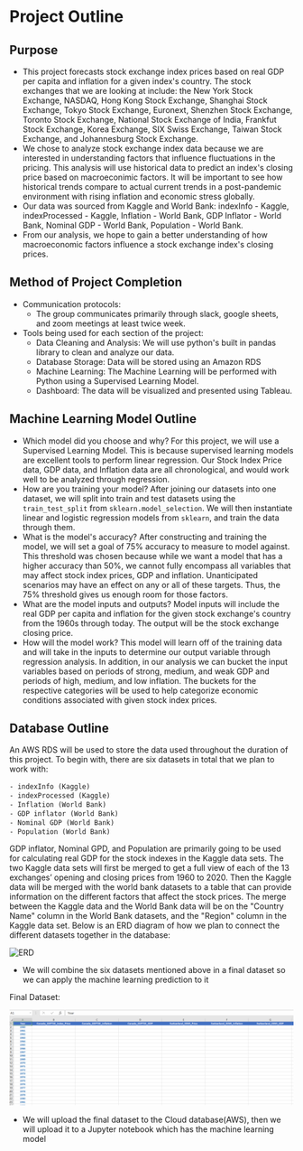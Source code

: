 # Project Outline

## Purpose 
- This project forecasts stock exchange index prices based on real GDP per capita and inflation for a given index's country. The stock exchanges that we are looking at include: the New York Stock Exchange, NASDAQ, Hong Kong Stock Exchange, Shanghai Stock Exchange, Tokyo Stock Exchange, Euronext, Shenzhen Stock Exchange, Toronto Stock Exchange, National Stock Exchange of India, Frankfut Stock Exchange, Korea Exchange, SIX Swiss Exchange, Taiwan Stock Exchange, and Johannesburg Stock Exchange.  
- We chose to analyze stock exchange index data because we are interested in understanding factors that influence fluctuations in the pricing.  This analysis will use historical data to predict an index's closing price based on macroeconimic factors.  It will be important to see how historical trends compare to actual current trends in a post-pandemic environment with rising inflation and economic stress globally.  
- Our data was sourced from Kaggle and World Bank: indexInfo - Kaggle, indexProcessed - Kaggle, Inflation - World Bank, GDP Inflator - World Bank, Nominal GDP - World Bank, Population - World Bank.
- From our analysis, we hope to gain a better understanding of how macroeconomic factors influence a stock exchange index's closing prices. 

## Method of Project Completion
- Communication protocols:
  - The group communicates primarily through slack, google sheets, and zoom meetings at least twice week. 
- Tools being used for each section of the project:  
  - Data Cleaning and Analysis: We will use python's built in pandas library to clean and analyze our data.
  - Database Storage: Data will be stored using an Amazon RDS 
  - Machine Learning: The Machine Learning will be performed with Python using a Supervised Learning Model. 
  - Dashboard: The data will be visualized and presented using Tableau.

## Machine Learning Model Outline
- Which model did you choose and why? For this project, we will use a Supervised Learning Model. This is because supervised learning models are excellent tools to perform linear regression. Our Stock Index Price data, GDP data, and Inflation data are all chronological, and would work well to be analyzed through regression.
- How are you training your model? After joining our datasets into one dataset, we will split into train and test datasets using the ```train_test_split``` from ```sklearn.model_selection```. We will then instantiate linear and logistic regression models from ```sklearn```, and train the data through them.
- What is the model's accuracy? After constructing and training the model, we will set a goal of 75% accuracy to measure to model against. This threshold was chosen because while we want a model that has a higher accuracy than 50%, we cannot fully encompass all variables that may affect stock index prices, GDP and inflation. Unanticipated scenarios may have an effect on any or all of these targets. Thus, the 75% threshold gives us enough room for those factors.
- What are the model inputs and outputs?  Model inputs will include the real GDP per capita and inflation for the given stock exchange's country from the 1960s through today.  The output will be the stock exchange closing price.   
- How will the model work?  This model will learn off of the training data and will take in the inputs to determine our output variable through regression analysis.  In addition, in our analysis we can bucket the input variables based on periods of strong, medium, and weak GDP and periods of high, medium, and low inflation. The buckets for the respective categories will be used to help categorize economic conditions associated with given stock index prices.


## Database Outline
An AWS RDS will be used to store the data used throughout the duration of this project. To begin with, there are six datasets in total that we plan to work with:

    - indexInfo (Kaggle)
    - indexProcessed (Kaggle)
    - Inflation (World Bank)
    - GDP inflator (World Bank)
    - Nominal GDP (World Bank)
    - Population (World Bank)
    
GDP inflator, Nominal GPD, and Population are primarily going to be used for calculating real GDP for the stock indexes in the Kaggle data sets. The two Kaggle data sets will first be merged to get a full view of each of the 13 exchanges’ opening and closing prices from 1960 to 2020. Then the Kaggle data will be merged with the world bank datasets to a table that can provide information on the different factors that affect the stock prices. The merge between the Kaggle data and the World Bank data will be on the "Country Name" column in the World Bank datasets, and the "Region" column in the Kaggle data set. Below is an ERD diagram of how we plan to connect the different datasets together in the database:

<img width="612" alt="ERD" src="https://user-images.githubusercontent.com/85901073/138619466-21887232-da9c-4b3b-b43d-82da6733c033.png">


- We will combine the six datasets mentioned above in a final dataset so we can apply the machine learning prediction to it 

 
 Final Dataset:
 
![](https://github.com/abrarhaque98/Team_5/blob/George/Images/Final%20Dataset.png)


- We will upload the final dataset to the Cloud database(AWS), then we will upload it to a Jupyter notebook which has the machine learning model

